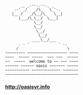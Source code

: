            __ _.--..--._ _
        .-' _/   _/\_   \_'-.
       |__ /   _/\__/\_   \__|
          |___/\_\__/  \___|
                 \__/
                 \__/
                  \__/
                   \__/
                ____\__/___
          . - '             ' -.
         /                      \
    ~~~~~~~~~ ~~~~~~~~~~~~~~~~~~ ~~~~
    ~~~~  ~~~~~ ~~~~~  ~~~ ~~~  ~~~~~
    ~~  ~~~~~  welcome to ~~ ~~~ ~~~~
    ~~~~~~ ~~~~~~ oasis ~~~~~~~ ~~~~~
    ~~~~~~~~~~~ ~~~~~~~~~~~~~ ~~~~~~~
    ~~~~~~~~~~~~~~~~~~~~~~~~~~~~~~~~~

### http://oasisvr.info